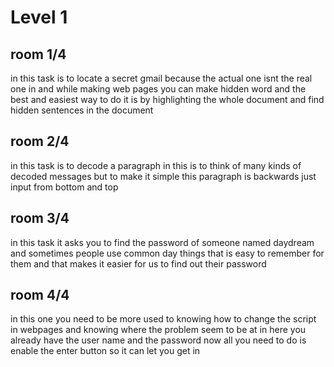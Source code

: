 # Level 1
## room 1/4 



in this task is to locate a secret gmail because the actual one isnt the real one in and while making web pages you can make hidden word and the best
and easiest way to do it is by highlighting the whole document and find hidden sentences in the document



## room 2/4



in this task is to decode a paragraph in this is to think of many kinds of decoded messages but to make it simple this paragraph is backwards just input
from bottom and top



## room 3/4



in this task it asks you to find the password of someone named daydream and sometimes people use common day things that is easy to remember for them and 
that makes it easier for us to find out their password



## room 4/4



in this one you need to be more used to knowing how to change the script in webpages and knowing where the problem seem to be at in here you already have
the user name and the password now all you need to do is enable the enter button so it can let you get in
